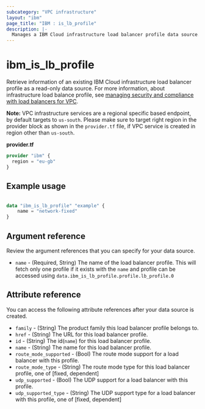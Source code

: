 ```yaml
---
subcategory: "VPC infrastructure"
layout: "ibm"
page_title: "IBM : is_lb_profile"
description: |-
  Manages a IBM Cloud infrastructure load balancer profile data source.
---
```


# ibm_is_lb_profile
Retrieve information of an existing IBM Cloud infrastructure load balancer profile as a read-only data source. For more information, about infrastructure load balance profile, see [managing security and compliance with load balancers for VPC](https://cloud.ibm.com/docs/vpc?topic=vpc-manage-security-compliance-lb).

**Note:** 
VPC infrastructure services are a regional specific based endpoint, by default targets to `us-south`. Please make sure to target right region in the provider block as shown in the `provider.tf` file, if VPC service is created in region other than `us-south`.

**provider.tf**

```terraform
provider "ibm" {
  region = "eu-gb"
}
```

## Example usage

```terraform

data "ibm_is_lb_profile" "example" {
	name = "network-fixed"
}

```

## Argument reference
Review the argument references that you can specify for your data source. 
 
- `name` - (Required, String) The name of the load balancer profile. This will fetch only one profile if it exists with the `name` and profile can be accessed using `data.ibm_is_lb_profile.profile.lb_profile.0`

## Attribute reference
You can access the following attribute references after your data source is created. 

- `family` - (String) The product family this load balancer profile belongs to.
- `href` - (String) The URL for this load balancer profile.
- `id` - (String) The id(`name`) for this load balancer profile.
- `name` - (String) The name for this load balancer profile.
- `route_mode_supported` - (Bool) The route mode support for a load balancer with this profile.
- `route_mode_type` - (String) The route mode type for this load balancer profile, one of [fixed, dependent]
- `udp_supported` - (Bool) The UDP support for a load balancer with this profile.
- `udp_supported_type` - (String) The UDP support type for a load balancer with this profile, one of [fixed, dependent]

